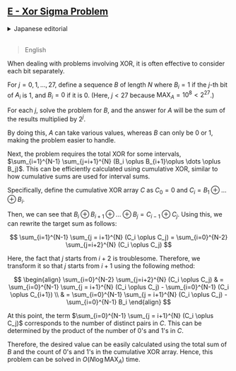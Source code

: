 ## [E - Xor Sigma Problem](https://atcoder.jp/contests/abc365/tasks/abc365_e)

<details><summary>Japanese editorial</summary><br>

XOR を扱う問題では、各bit 毎に分けて考えることが有効である場合が多いです。

$j = 0, 1, \dots, 27$ に対して、$A_i$ の $j$ bit 目が $1$ ならば $B_i = 1$ 、$0$ ならば $B_i = 0$ として長さ $N$ の数列 $B$ を定義します。（ここで $j < 27$ なのは $\text{MAX}_A = 10^8 < 2^{27}$ であるからです。）

各 $j$ について、$B$ に対して本問題を解き、答えに $2^j$ を掛けたものの総和が $A$ に対する答えとなります。

このようにすると、$A$ は様々な値を取るのに対し、$B$ は $0$ または $1$ しか取らないため、考えやすくなります。

次に、$\sum_{i=1}^{N-1} \sum_{j=i+1}^{N} (B_i \oplus B_{i+1}\oplus \dots \oplus B_j)$ という形では ある区間の総 XOR が必要とされていますが、これは区間の和を計算する時累積和を使うのと同様に、累積XORを用いることで高速に計算できます。

具体的には、$C_0 = 0, C_i = B_1 \oplus \dots \oplus B_i$ として累積 XOR の配列 $C$ を定めます。

このとき、$B_i \oplus B_{i+1} \oplus \dots \oplus B_j = C_{i-1} \oplus C_j$ という等式が分かります。このことを用いると、計算する対象を以下の形で書くことが出来ます。

$$
\sum_{i=1}^{N-1} \sum_{j = i+1}^{N} (C_i \oplus C_j) = \sum_{i=0}^{N-2} \sum_{j=i+2}^{N} (C_i \oplus C_j)
$$

ここで $j$ の添え字が $i+2$ から始まっている点が厄介です。そのため、以下の方法で添え字が $i+1$ から始まるように変形します。

$$
\begin{align}
\sum_{i=0}^{N-2} \sum_{j=i+2}^{N} (C_i \oplus C_j) & = \sum_{i=0}^{N-1} \sum_{j = i+1}^{N} (C_i \oplus C_j) - \sum_{i=0}^{N-1} (C_i\oplus C_{i+1}) \\
& = \sum_{i=0}^{N-1} \sum_{j = i+1}^{N} (C_i \oplus C_j) - \sum_{i=0}^{N-1} B_i
\end{align}
$$

このとき、$\sum_{i=0}^{N-1} \sum_{j = i+1}^{N} (C_i \oplus C_j)$ の部分は $C$ で値が異なる組の個数と等しいです。これは、$C$ に含まれる $0$ の個数と $C$ に含まれる $1$ の個数の積で求まります。

よって、計算したい値は、$B$ の総和と、累積 XOR により得られる配列の $0, 1$ の個数を使用することで簡単に求められます。以上より、この問題を $O(N\log \text{MAX}_A)$ 時間で解くことができました。

</details><br>

> English

When dealing with problems involving XOR, it is often effective to consider each bit separately.

For $j = 0, 1, \dots, 27$, define a sequence $B$ of length $N$ where $B_i = 1$ if the $j$-th bit of $A_i$ is $1$, and $B_i = 0$ if it is $0$. (Here, $j < 27$ because $\text{MAX}_A = 10^8 < 2^{27}$.)

For each $j$, solve the problem for $B$, and the answer for $A$ will be the sum of the results multiplied by $2^j$.

By doing this, $A$ can take various values, whereas $B$ can only be $0$ or $1$, making the problem easier to handle.

Next, the problem requires the total XOR for some intervals, $\sum_{i=1}^{N-1} \sum_{j=i+1}^{N} (B_i \oplus B_{i+1}\oplus \dots \oplus B_j)$. This can be efficiently calculated using cumulative XOR, similar to how cumulative sums are used for interval sums.

Specifically, define the cumulative XOR array $C$ as $C_0 = 0$ and $C_i = B_1 \oplus \dots \oplus B_i$.

Then, we can see that $B_i \oplus B_{i+1} \oplus \dots \oplus B_j = C_{i-1} \oplus C_j$. Using this, we can rewrite the target sum as follows:

$$
\sum_{i=1}^{N-1} \sum_{j = i+1}^{N} (C_i \oplus C_j) = \sum_{i=0}^{N-2} \sum_{j=i+2}^{N} (C_i \oplus C_j)
$$

Here, the fact that $j$ starts from $i+2$ is troublesome. Therefore, we transform it so that $j$ starts from $i+1$ using the following method:

$$
\begin{align}
\sum_{i=0}^{N-2} \sum_{j=i+2}^{N} (C_i \oplus C_j) & = \sum_{i=0}^{N-1} \sum_{j = i+1}^{N} (C_i \oplus C_j) - \sum_{i=0}^{N-1} (C_i \oplus C_{i+1}) \\
& = \sum_{i=0}^{N-1} \sum_{j = i+1}^{N} (C_i \oplus C_j) - \sum_{i=0}^{N-1} B_i
\end{align}
$$

At this point, the term $\sum_{i=0}^{N-1} \sum_{j = i+1}^{N} (C_i \oplus C_j)$ corresponds to the number of distinct pairs in $C$. This can be determined by the product of the number of $0$'s and $1$'s in $C$.

Therefore, the desired value can be easily calculated using the total sum of $B$ and the count of $0$'s and $1$'s in the cumulative XOR array. Hence, this problem can be solved in $O(N\log \text{MAX}_A)$ time.
